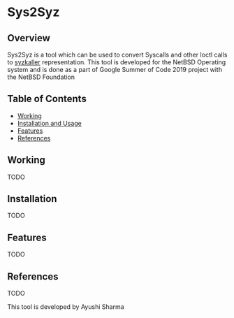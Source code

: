 # Sys2Syz

## Overview

Sys2Syz is a tool which can be used to convert Syscalls and other Ioctl calls to [syzkaller](https://github.com/google/syzkaller) representation. This tool is developed for the NetBSD Operating system and is done as a part of Google Summer of Code 2019 project with the NetBSD Foundation

## Table of Contents 

- [Working](#working)
- [Installation and Usage](#installation)
- [Features](#features)
- [References](#references)

## Working
TODO

## Installation
TODO

## Features
TODO

## References
TODO

This tool is developed by Ayushi Sharma